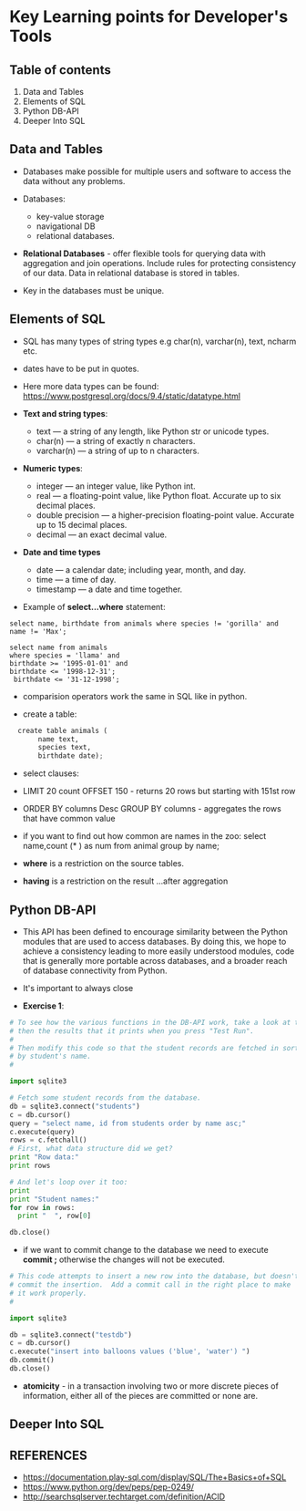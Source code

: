 # Key Learning points for Developer's Tools



## Table of contents

1. Data and Tables
2. Elements of SQL
3. Python DB-API
4. Deeper Into SQL

## Data and Tables
- Databases make possible for multiple users and software to access the data without any problems.
- Databases:
  - key-value storage
  - navigational DB
  - relational databases.

- __Relational Databases__ - offer flexible tools for querying data with aggregation and join operations. Include rules for protecting consistency of our data. Data in relational database is stored in tables.
- Key in the databases must be unique.

## Elements of SQL
- SQL has many types of string types e.g char(n), varchar(n), text, ncharm  etc.
- dates have to be put in quotes.
- Here more data types can be found: https://www.postgresql.org/docs/9.4/static/datatype.html
- __Text and string types__:
  - text — a string of any length, like Python str or unicode types.
  - char(n) — a string of exactly n characters.
  - varchar(n) — a string of up to n characters.

- __Numeric types__:
  - integer — an integer value, like Python int.
  - real — a floating-point value, like Python float. Accurate up to six decimal places.
  - double precision — a higher-precision floating-point value. Accurate up to 15 decimal places.
  - decimal — an exact decimal value.

- __Date and time types__
  - date — a calendar date; including year, month, and day.
  - time — a time of day.
  - timestamp — a date and time together.
- Example of __select...where__ statement:

```
select name, birthdate from animals where species != 'gorilla' and name != 'Max';

select name from animals
where species = 'llama' and
birthdate >= '1995-01-01' and
birthdate <= '1998-12-31';
 birthdate <= '31-12-1998';
```

- comparision operators work the same in SQL like in python.

- create a table:


```python
  create table animals (  
       name text,
       species text,
       birthdate date);
```

- select clauses:
 - LIMIT 20 count OFFSET 150 - returns 20 rows but starting with 151st row
 - ORDER BY columns Desc
 GROUP BY columns - aggregates the rows that have common value
 - if you want to find out how common are names in the zoo: select name,count (* ) as num from animal group by name;

- __where__ is a restriction on the source tables.
- __having__ is a restriction on the result ...after aggregation



## Python DB-API

- This API has been defined to encourage similarity between the Python modules that are used to access databases. By doing this, we hope to achieve a consistency leading to more easily understood modules, code that is generally more portable across databases, and a broader reach of database connectivity from Python.
- It's important to always close


- __Exercise 1__:

```python
# To see how the various functions in the DB-API work, take a look at this code,
# then the results that it prints when you press "Test Run".
#
# Then modify this code so that the student records are fetched in sorted order
# by student's name.
#

import sqlite3

# Fetch some student records from the database.
db = sqlite3.connect("students")
c = db.cursor()
query = "select name, id from students order by name asc;"
c.execute(query)
rows = c.fetchall()
# First, what data structure did we get?
print "Row data:"
print rows

# And let's loop over it too:
print
print "Student names:"
for row in rows:
  print "  ", row[0]

db.close()

```
- if we want to commit change to the database  we need to execute __commit ;__ otherwise the changes will not be executed.

```python
# This code attempts to insert a new row into the database, but doesn't
# commit the insertion.  Add a commit call in the right place to make
# it work properly.
#

import sqlite3

db = sqlite3.connect("testdb")
c = db.cursor()
c.execute("insert into balloons values ('blue', 'water') ")
db.commit()
db.close()

```

- __atomicity__ - in a transaction involving two or more discrete pieces of information, either all of the pieces are committed or none are.



## Deeper Into SQL




## REFERENCES
- https://documentation.play-sql.com/display/SQL/The+Basics+of+SQL
- https://www.python.org/dev/peps/pep-0249/
- http://searchsqlserver.techtarget.com/definition/ACID

